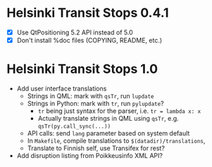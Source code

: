 Helsinki Transit Stops 0.4.1
============================

 * [X] Use QtPositioning 5.2 API instead of 5.0
 * [X] Don't install %doc files (COPYING, README, etc.)

Helsinki Transit Stops 1.0
==========================

 * Add user interface translations
   - Strings in QML: mark with `qsTr`, run `lupdate`
   - Strings in Python: mark with `tr`, run `pylupdate`?
     * `tr` being just syntax for the parser, i.e. `tr = lambda x: x`
     * Actually translate strings in QML using `qsTr`,
       e.g. `qsTr(py.call_sync(...))`
   - API calls: send `lang` parameter based on system default
   - In `Makefile`, compile translations to `$(datadir)/translations`,
   - Translate to Finnish self, use Transifex for rest?
 * Add disruption listing from Poikkeusinfo XML API?
